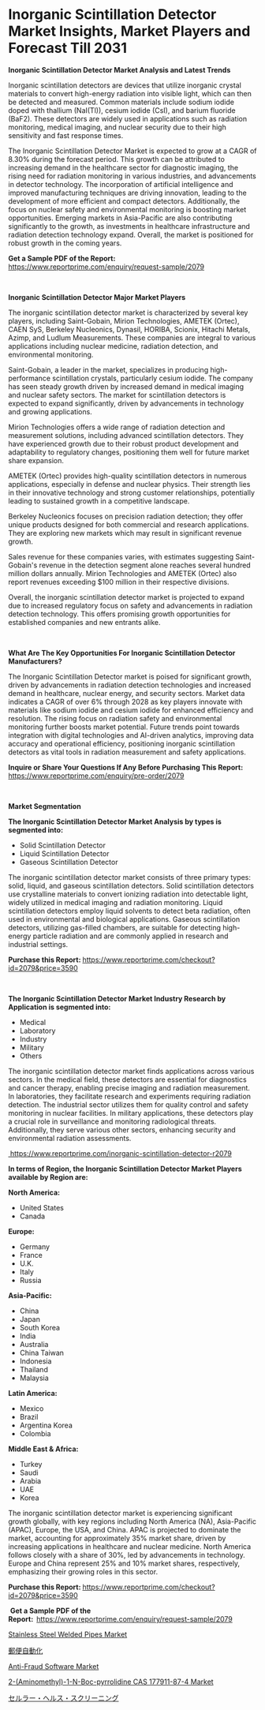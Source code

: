 <p><h1>Inorganic Scintillation Detector Market Insights, Market Players and Forecast Till 2031</h1></p><p><strong>Inorganic Scintillation Detector Market Analysis and Latest Trends</strong></p>
<p><p>Inorganic scintillation detectors are devices that utilize inorganic crystal materials to convert high-energy radiation into visible light, which can then be detected and measured. Common materials include sodium iodide doped with thallium (NaI(Tl)), cesium iodide (CsI), and barium fluoride (BaF2). These detectors are widely used in applications such as radiation monitoring, medical imaging, and nuclear security due to their high sensitivity and fast response times.</p><p>The Inorganic Scintillation Detector Market is expected to grow at a CAGR of 8.30% during the forecast period. This growth can be attributed to increasing demand in the healthcare sector for diagnostic imaging, the rising need for radiation monitoring in various industries, and advancements in detector technology. The incorporation of artificial intelligence and improved manufacturing techniques are driving innovation, leading to the development of more efficient and compact detectors. Additionally, the focus on nuclear safety and environmental monitoring is boosting market opportunities. Emerging markets in Asia-Pacific are also contributing significantly to the growth, as investments in healthcare infrastructure and radiation detection technology expand. Overall, the market is positioned for robust growth in the coming years.</p></p>
<p><strong>Get a Sample PDF of the Report:&nbsp;</strong> <a href="https://www.reportprime.com/enquiry/request-sample/2079">https://www.reportprime.com/enquiry/request-sample/2079</a></p>
<p>&nbsp;</p>
<p><strong>Inorganic Scintillation Detector Major Market Players</strong></p>
<p><p>The inorganic scintillation detector market is characterized by several key players, including Saint-Gobain, Mirion Technologies, AMETEK (Ortec), CAEN SyS, Berkeley Nucleonics, Dynasil, HORIBA, Scionix, Hitachi Metals, Azimp, and Ludlum Measurements. These companies are integral to various applications including nuclear medicine, radiation detection, and environmental monitoring.</p><p>Saint-Gobain, a leader in the market, specializes in producing high-performance scintillation crystals, particularly cesium iodide. The company has seen steady growth driven by increased demand in medical imaging and nuclear safety sectors. The market for scintillation detectors is expected to expand significantly, driven by advancements in technology and growing applications.</p><p>Mirion Technologies offers a wide range of radiation detection and measurement solutions, including advanced scintillation detectors. They have experienced growth due to their robust product development and adaptability to regulatory changes, positioning them well for future market share expansion.</p><p>AMETEK (Ortec) provides high-quality scintillation detectors in numerous applications, especially in defense and nuclear physics. Their strength lies in their innovative technology and strong customer relationships, potentially leading to sustained growth in a competitive landscape.</p><p>Berkeley Nucleonics focuses on precision radiation detection; they offer unique products designed for both commercial and research applications. They are exploring new markets which may result in significant revenue growth.</p><p>Sales revenue for these companies varies, with estimates suggesting Saint-Gobain's revenue in the detection segment alone reaches several hundred million dollars annually. Mirion Technologies and AMETEK (Ortec) also report revenues exceeding $100 million in their respective divisions.</p><p>Overall, the inorganic scintillation detector market is projected to expand due to increased regulatory focus on safety and advancements in radiation detection technology. This offers promising growth opportunities for established companies and new entrants alike.</p></p>
<p>&nbsp;</p>
<p><strong>What Are The Key Opportunities For Inorganic Scintillation Detector Manufacturers?</strong></p>
<p><p>The Inorganic Scintillation Detector market is poised for significant growth, driven by advancements in radiation detection technologies and increased demand in healthcare, nuclear energy, and security sectors. Market data indicates a CAGR of over 6% through 2028 as key players innovate with materials like sodium iodide and cesium iodide for enhanced efficiency and resolution. The rising focus on radiation safety and environmental monitoring further boosts market potential. Future trends point towards integration with digital technologies and AI-driven analytics, improving data accuracy and operational efficiency, positioning inorganic scintillation detectors as vital tools in radiation measurement and safety applications.</p></p>
<p><strong>Inquire or Share Your Questions If Any Before Purchasing This Report:</strong> <a href="https://www.reportprime.com/enquiry/pre-order/2079">https://www.reportprime.com/enquiry/pre-order/2079</a></p>
<p>&nbsp;</p>
<p><strong>Market Segmentation</strong></p>
<p><strong>The Inorganic Scintillation Detector Market Analysis by types is segmented into:</strong></p>
<p><ul><li>Solid Scintillation Detector</li><li>Liquid Scintillation Detector</li><li>Gaseous Scintillation Detector</li></ul></p>
<p><p>The inorganic scintillation detector market consists of three primary types: solid, liquid, and gaseous scintillation detectors. Solid scintillation detectors use crystalline materials to convert ionizing radiation into detectable light, widely utilized in medical imaging and radiation monitoring. Liquid scintillation detectors employ liquid solvents to detect beta radiation, often used in environmental and biological applications. Gaseous scintillation detectors, utilizing gas-filled chambers, are suitable for detecting high-energy particle radiation and are commonly applied in research and industrial settings.</p></p>
<p><strong>Purchase this Report:&nbsp;</strong><a href="https://www.reportprime.com/checkout?id=2079&price=3590">https://www.reportprime.com/checkout?id=2079&price=3590</a></p>
<p>&nbsp;</p>
<p><strong>The Inorganic Scintillation Detector Market Industry Research by Application is segmented into:</strong></p>
<p><ul><li>Medical</li><li>Laboratory</li><li>Industry</li><li>Military</li><li>Others</li></ul></p>
<p><p>The inorganic scintillation detector market finds applications across various sectors. In the medical field, these detectors are essential for diagnostics and cancer therapy, enabling precise imaging and radiation measurement. In laboratories, they facilitate research and experiments requiring radiation detection. The industrial sector utilizes them for quality control and safety monitoring in nuclear facilities. In military applications, these detectors play a crucial role in surveillance and monitoring radiological threats. Additionally, they serve various other sectors, enhancing security and environmental radiation assessments.</p></p>
<p><a href="https://www.reportprime.com/inorganic-scintillation-detector-r2079">&nbsp;https://www.reportprime.com/inorganic-scintillation-detector-r2079</a></p>
<p><strong>In terms of Region, the Inorganic Scintillation Detector Market Players available by Region are:</strong></p>
<p>
    <p> <strong> North America: </strong>
        <ul>
            <li>United States</li>
            <li>Canada</li>
        </ul>
        </p> 
    <p> <strong> Europe: </strong>
        <ul>
            <li>Germany</li>
            <li>France</li>
            <li>U.K.</li>
            <li>Italy</li>
            <li>Russia</li>
        </ul>
        </p> 
    <p> <strong> Asia-Pacific: </strong>
        <ul>
            <li>China</li>
            <li>Japan</li>
            <li>South Korea</li>
            <li>India</li>
            <li>Australia</li>
            <li>China Taiwan</li>
            <li>Indonesia</li>
            <li>Thailand</li>
            <li>Malaysia</li>
        </ul>
        </p> 
    <p> <strong> Latin America: </strong>
        <ul>
            <li>Mexico</li>
            <li>Brazil</li>
            <li>Argentina Korea</li>
            <li>Colombia</li>
        </ul>
        </p> 
    <p> <strong> Middle East & Africa: </strong>
        <ul>
            <li>Turkey</li>
            <li>Saudi</li>
            <li>Arabia</li>
            <li>UAE</li>
            <li>Korea</li>
        </ul>
    </p>
    </p>
<p><p>The inorganic scintillation detector market is experiencing significant growth globally, with key regions including North America (NA), Asia-Pacific (APAC), Europe, the USA, and China. APAC is projected to dominate the market, accounting for approximately 35% market share, driven by increasing applications in healthcare and nuclear medicine. North America follows closely with a share of 30%, led by advancements in technology. Europe and China represent 25% and 10% market shares, respectively, emphasizing their growing roles in this sector.</p></p>
<p><strong>Purchase this Report: </strong><a href="https://www.reportprime.com/checkout?id=2079&price=3590">https://www.reportprime.com/checkout?id=2079&price=3590</a></p>
<p>&nbsp;<strong>Get a Sample PDF of the Report:&nbsp;&nbsp;</strong><a href="https://www.reportprime.com/enquiry/request-sample/2079">https://www.reportprime.com/enquiry/request-sample/2079</a></p>
<p><strong></strong></p>
<p><p><a href="https://www.linkedin.com/pulse/global-stainless-steel-welded-pipes-industry-types-applications-awfuc?trackingId=bUwNkY4aTH%2BJfpDMNeLaew%3D%3D">Stainless Steel Welded Pipes Market</a></p><p><a href="https://medium.com/@ertg45hg/%E9%83%B5%E4%BE%BF%E8%87%AA%E5%8B%95%E5%8C%96%E5%B8%82%E5%A0%B4%E3%81%AE%E8%A6%8F%E6%A8%A1%E3%81%AF%E5%B9%B4%E5%B9%B3%E5%9D%87%E6%88%90%E9%95%B7%E7%8E%8711-4-%E3%81%A7%E6%88%90%E9%95%B7%E3%81%97%E3%81%A6%E3%81%8A%E3%82%8A-%E3%81%93%E3%81%AE%E3%83%AC%E3%83%9D%E3%83%BC%E3%83%88%E3%81%AF%E5%B8%82%E5%A0%B4%E3%82%BB%E3%82%B0%E3%83%A1%E3%83%B3%E3%83%86%E3%83%BC%E3%82%B7%E3%83%A7%E3%83%B3-%E6%88%90%E9%95%B7-%E3%81%8A%E3%82%88%E3%81%B32024%E5%B9%B4%E3%81%8B%E3%82%892031%E5%B9%B4%E3%81%BE%E3%81%A7%E3%81%AE%E4%BA%88%E6%B8%AC%E3%81%AB%E3%82%88%E3%82%8B%E5%88%86%E6%9E%90%E3%82%92%E3%82%AB%E3%83%90%E3%83%BC%E3%81%97%E3%81%A6%E3%81%84%E3%81%BE%E3%81%99-7ec936cc0085">郵便自動化</a></p><p><a href="https://medium.com/@karleeprice2004/future-of-anti-fraud-software-market-global-market-forecast-and-market-trends-2024-2031-55718f1bb3dd">Anti-Fraud Software Market</a></p><p><a href="https://issuu.com/reportprime-2/docs/2-aminomethyl-1-n-boc-pyrrolidine-c_5d8506709615a0">2-(Aminomethyl)-1-N-Boc-pyrrolidine CAS 177911-87-4 Market</a></p><p><a href="https://medium.com/@ertg45hg/%E7%B4%B0%E8%83%9E%E5%81%A5%E5%BA%B7%E3%82%B9%E3%82%AF%E3%83%AA%E3%83%BC%E3%83%8B%E3%83%B3%E3%82%B0%E5%B8%82%E5%A0%B4%E3%81%AE%E8%A6%8F%E6%A8%A1%E3%81%AF%E5%B9%B4%E5%B9%B3%E5%9D%87%E6%88%90%E9%95%B7%E7%8E%87-cagr-4-1-%E3%81%A7%E6%88%90%E9%95%B7%E3%81%97%E3%81%A6%E3%81%8A%E3%82%8A-%E3%81%93%E3%81%AE%E5%A0%B1%E5%91%8A%E6%9B%B8%E3%81%A7%E3%81%AF%E7%A8%AE%E9%A1%9E-%E7%94%A8%E9%80%94-%E6%88%90%E9%95%B7-%E3%81%8A%E3%82%88%E3%81%B32024%E5%B9%B4%E3%81%8B%E3%82%892031%E5%B9%B4%E3%81%BE%E3%81%A7%E3%81%AE%E4%BA%88%E6%B8%AC%E3%81%AB%E9%96%A2%E3%81%99%E3%82%8B%E5%88%86%E6%9E%90%E3%82%92%E5%8F%96%E3%82%8A%E4%B8%8A%E3%81%92%E3%81%A6%E3%81%84%E3%81%BE%E3%81%99-f156923acd63">セルラー・ヘルス・スクリーニング</a></p></p>